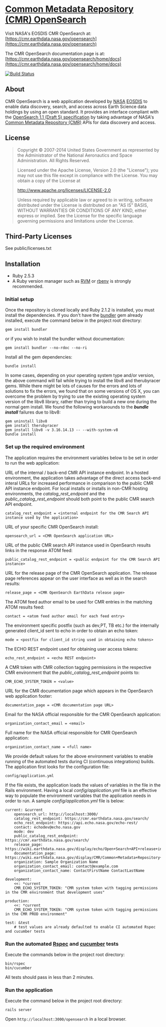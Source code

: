 # [Common Metadata Repository (CMR) OpenSearch](https://cmr.earthdata.nasa.gov/openseaarch)

Visit NASA's EOSDIS CMR OpenSearch at:
[https://cmr.earthdata.nasa.gov/opensearch](https://cmr.earthdata.nasa.gov/opensearch)

The CMR OpenSearch documentation page is at:
[https://cmr.earthdata.nasa.gov/opensearch/home/docs](https://cmr.earthdata.nasa.gov/opensearch/home/docs)

[![Build Status](https://travis-ci.org/nasa/cmr-opensearch.svg?branch=master)](https://travis-ci.org/nasa/cmr-opensearch)

## About
CMR OpenSearch is a web application developed by [NASA](http://nasa.gov) [EOSDIS](https://earthdata.nasa.gov)
to enable data discovery, search, and access across Earth Science data holdings by using an open standard.
It provides an interface compliant with the [OpenSearch 1.1 (Draft 5) specification](http://www.opensearch.org/Home)
by taking advantage of NASA's [Common Metadata Repository (CMR)](https://cmr.earthdata.nasa.gov/search/) APIs for data discovery and access.

## License

> Copyright © 2007-2014 United States Government as represented by the Administrator of the National Aeronautics and Space Administration. All Rights Reserved.
>
> Licensed under the Apache License, Version 2.0 (the "License"); you may not use this file except in compliance with the License.
> You may obtain a copy of the License at
>
>    http://www.apache.org/licenses/LICENSE-2.0
>
> Unless required by applicable law or agreed to in writing, software distributed under the License is distributed on an "AS IS" BASIS,
> WITHOUT WARRANTIES OR CONDITIONS OF ANY KIND, either express or implied. See the License for the specific language governing permissions and limitations under the License.

## Third-Party Licenses

See public/licenses.txt

## Installation

* Ruby 2.5.3
* A Ruby version manager such as [RVM](http://rvm.io/) or [rbenv](https://github.com/rbenv/rbenv) is strongly recommended.

### Initial setup
Once the repository is cloned locally and Ruby 2.1.2 is installed, you must install the dependencies.
If you don't have the [bundler](http://bundler.io/) gem already installed, execute the command below in the project root directory:
   
    gem install bundler   

or if you wish to install the bundler without documentation:

    gem install bundler --no-rdoc --no-ri

Install all the gem dependencies:

    bundle install    

In some cases, depending on your operating system type and/or version, the above command will fail while trying to install 
the libv8 and therubyracer gems.  While there might be lots of causes for the errors and lots of
solutions to fix the errors, we found that on some versions of OS X, you can overcome the problem by trying to use the existing
operating system version of the libv8 library, rather than trying to build a new one during the normal gem install.
We found the following workarounds to the _**bundle install**_ failures due to libv8:

    gem uninstall libv8
    gem install therubyracer
    gem install libv8 -v 3.16.14.13 -- --with-system-v8
    bundle install   

### Set up the required environment
The application requires the environment variables below to be set in order to run the web application:  

URL of the internal / back-end CMR API instance endpoint.  In a hosted environment, the application
takes advantage of the direct access back-end interal URLs for increased performance in comparison to
the public CMR API instance endpoint. For local installs or installs in non-CMR hosting environments, 
the _catalog_rest_endpoint_ and the _public_catalog_rest_endpoint_ should both point to the public
CMR search API endpoint.
    
    catalog_rest_endpoint = <internal endpoint for the CMR Search API instance used by the application>
    
URL of your specific CMR OpenSearch install:
    
    opensearch_url = <CMR OpenSearch application URL>
        
URL of the public CMR search API instance used in OpenSearch results links in the response ATOM feed:
    
    public_catalog_rest_endpoint = <public endpoint for the CMR Search API instance>
    
URL for the release page of the CMR OpenSearch application.
The release page references appear on the user interface as well as in the search results:
    
    release_page = <CMR OpenSearch EarthData release page>
    
The ATOM feed author email to be used for CMR entries in the matching ATOM results feed:
     
    contact = <atom feed author email for each feed entry>

The environment specific postfix (such as dev,PT, TB etc.) for the internally generated client_id sent to echo in
order to obtain an echo token:
    
    mode = <postfix for client_id string used in obtaining echo tokens>

The ECHO REST endpoint used for obtaining user access tokens:
    
    echo_rest_endpoint = <echo REST endpoint>

A CMR token with CMR collection tagging permissions in the respective CMR environment that the 
_public_catalog_rest_endpoint_ points to:
    
    CMR_ECHO_SYSTEM_TOKEN = <value>

URL for the CMR documentation page which appears in the OpenSearch web application footer:
    
    documentation_page = <CMR documentation page URL>

Email for the NASA official responsible for the CMR OpenSearch application:
    
    organization_contact_email = <email>

Full name for the NASA official responsible for CMR OpenSearch application:
    
    organization_contact_name = <full name>

We provide default values for the above environment variables to enable running of the automated tests during 
CI (continuous integrations) builds.
The application first looks for the configuration file:

    config/application.yml 

If the file exists, the application loads the values of variables in the file in the Rails environment.  Having
a local _config/application.yml_ file is an effective way to populate the environment variables
that the application needs in order to run.  A sample _config/application.yml_ file is below:

    current: &current
        opensearch_url: http://localhost:3000/
        catalog_rest_endpoint: https://cmr.earthdata.nasa.gov/search/
        echo_rest_endpoint: https://api.echo.nasa.gov/echo-rest/
        contact: echodev@echo.nasa.gov
        mode: dev
        public_catalog_rest_endpoint: https://cmr.earthdata.nasa.gov/search/
        release_page: https://wiki.earthdata.nasa.gov/display/echo/Open+Search+API+release+information
        documentation_page: https://wiki.earthdata.nasa.gov/display/CMR/Common+Metadata+Repository+Home
        organization: Sample Organization Name
        organization_contact_email: contact@example.com
        organization_contact_name: ContactFirstName ContactLastName

    development:
        <<: *current
        CMR_ECHO_SYSTEM_TOKEN: "CMR system token with tagging permissions in the CMR environment that development uses"

    production:
        <<: *current
        CMR_ECHO_SYSTEM_TOKEN: "CMR system token with tagging permissions in the CMR PROD environment"

    test: &test
        # test values are already defaulted to enable CI automated Rspec and cucumber tests
    
### Run the automated [Rspec](http://rspec.info/) and [cucumber](https://github.com/cucumber/cucumber-rails) tests
Execute the commands below in the project root directory:

    bin/rspec
    bin/cucumber

All tests should pass in less than 2 minutes.

### Run the application
Execute the command below in the project root directory:

    rails server

Open `http://localhost:3000/opensearch` in a local browser.
